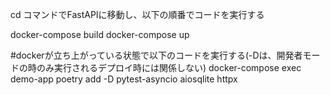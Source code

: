 cd コマンドでFastAPIに移動し、以下の順番でコードを実行する

docker-compose build
docker-compose up


#dockerが立ち上がっている状態で以下のコードを実行する(-Dは、開発者モードの時のみ実行されるデプロイ時には関係しない)
docker-compose exec demo-app poetry add -D pytest-asyncio aiosqlite httpx